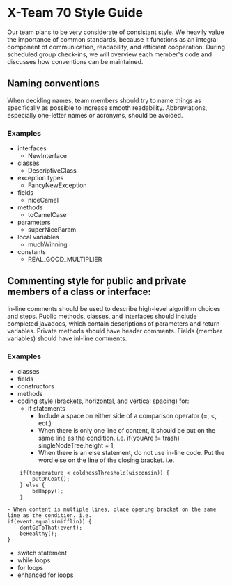 # X-Team 70 Style Guide

Our team plans to be very considerate of consistant style. We heavily value the importance of common standards, because it functions as an integral component of communication, readability, and efficient cooperation. During scheduled group check-ins, we will overview each member's code and discusses how conventions can be maintained.

## Naming conventions

When deciding names, team members should try to name things as specifically as possible to increase smooth readability. Abbreviations, especially one-letter names or acronyms, should be avoided.

### Examples
* interfaces
    - NewInterface
* classes
    - DescriptiveClass
* exception types
    - FancyNewException
* fields
    - niceCamel
* methods
    - toCamelCase
* parameters
    - superNiceParam
* local variables
    - muchWinning
* constants
    - REAL_GOOD_MULTIPLIER

## Commenting style for public and private members of a class or interface:

In-line comments should be used to describe high-level algorithm choices and steps. Public methods, classes, and interfaces should include completed javadocs, which contain descriptions of parameters and return variables. Private methods should have header comments. Fields (member variables) should have inl-line comments. 

### Examples

* classes
* fields
* constructors
* methods
* coding style (brackets, horizontal, and vertical spacing) for:
  * if statements
    - Include a space on either side of a comparison operator (=, <, ect.)
    - When there is only one line of content, it should be put on the same line as the condition. i.e.
	if(youAre != trash) singleNodeTree.height = 1;
    - When there is an else statement, do not use in-line code. Put the word else on the line of the closing bracket. i.e.
```
	if(temperature < coldnessThreshold(wisconsin)) {
		putOnCoat();
	} else {
		beHappy();
	}
```
    - When content is multiple lines, place opening bracket on the same line as the condition. i.e.
	if(event.equals(mifflin)) {
		dontGoToThat(event);
		beHealthy();
	}
  * switch statement
  * while loops
  * for loops
  * enhanced for loops
